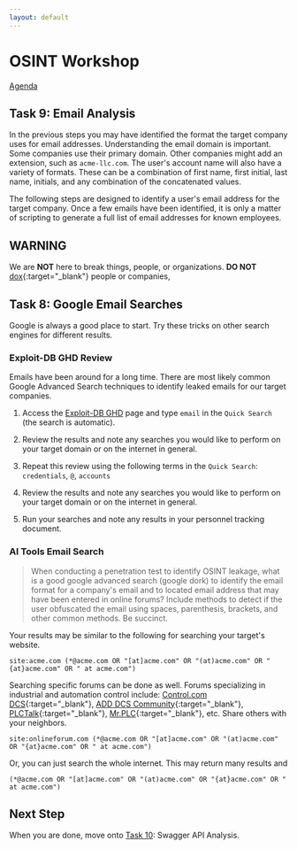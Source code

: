 ```yaml
---
layout: default
---
```


# OSINT Workshop
[Agenda](./index.md)

## Task 9: Email Analysis

In the previous steps you may have identified the format the target company uses for email addresses. Understanding the email domain is important. Some companies use their primary domain. Other companies might add an extension, such as `acme-llc.com`. The user's account name will also have a variety of formats. These can be a combination of first name, first initial, last name, initials, and any combination of the concatenated values.

The following steps are designed to identify a user's email address for the target company. Once a few emails have been identified, it is only a matter of scripting to generate a full list of email addresses for known employees.

## WARNING

We are **NOT** here to break things, people, or organizations. 
**DO NOT** [dox](https://en.wikipedia.org/wiki/Doxing){:target="_blank"} people or companies,

## Task 8: Google Email Searches

Google is always a good place to start. Try these tricks on other search engines for different results.

### Exploit-DB GHD Review

Emails have been around for a long time. There are most likely common Google Advanced Search techniques to identify leaked emails for our target companies.

1. Access the [Exploit-DB GHD]() page and type `email` in the `Quick Search` (the search is automatic).

2. Review the results and note any searches you would like to perform on your target domain or on the internet in general. 

3. Repeat this review using the following terms in the `Quick Search`: `credentials`, `@`, `accounts`

4. Review the results and note any searches you would like to perform on your target domain or on the internet in general.

5. Run your searches and note any results in your personnel tracking document.

### AI Tools Email Search

> When conducting a penetration test to identify OSINT leakage, what is a good google advanced search (google dork) to identify the email format for a company's email and to located email address that may have been entered in online forums? Include methods to detect if the user obfuscated the email using spaces, parenthesis, brackets, and other common methods. Be succinct.

Your results may be similar to the following for searching your target's website.

```site:acme.com (*@acme.com OR "[at]acme.com" OR "(at)acme.com" OR "{at}acme.com" OR " at acme.com")```

Searching specific forums can be done as well. Forums specializing in industrial and automation control include: [Control.com DCS](https://control.com/forums/forums/distributed-control-systems-dcs.30/){:target="_blank"}, [ADD DCS Community](https://new.abb.com/control-systems/community){:target="_blank"}, [PLCTalk](https://www.plctalk.net/){:target="_blank"}, [Mr.PLC](https://mrplc.com/){:target="_blank"}, etc. Share others with your neighbors.

```site:onlineforum.com (*@acme.com OR "[at]acme.com" OR "(at)acme.com" OR "{at}acme.com" OR " at acme.com")```

Or, you can just search the whole internet. This may return many results and 

```(*@acme.com OR "[at]acme.com" OR "(at)acme.com" OR "{at}acme.com" OR " at acme.com")```

## Next Step

When you are done, move onto [Task 10](task10.md): Swagger API Analysis.